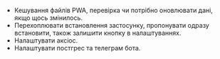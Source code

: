 - Кешування файлів PWA, перевірка чи потрібно оновлювати дані, якщо щось змінилось.
- Перехоплювати встановлення застосунку, пропонувати одразу встановити, також залишити кнопку в налаштуваннях.
- Налаштувати аксіос.
- Налаштувати постгрес та телеграм бота.
